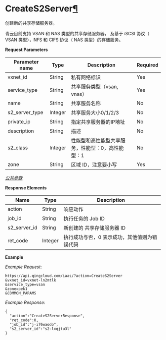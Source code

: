 ---
---

# CreateS2Server[¶](#creates2server "永久链接至标题")

创建新的共享存储服务器。

青云目前支持 VSAN 和 NAS 类型的共享存储服务器， 及基于 iSCSI 协议（ VSAN 类型），NFS 和 CIFS 协议（ NAS 类型）的存储服务。

**Request Parameters**

| Parameter name | Type | Description | Required |
| --- | --- | --- | --- |
| vxnet_id | String | 私有网络标识 | Yes |
| service_type | String | 共享服务类型（vsan, vnas） | Yes |
| name | String | 共享服务名称 | No |
| s2_server_type | Integer | 共享服务大小0/1/2/3 | No |
| private_ip | String | 指定共享服务器的IP地址 | No |
| description | String | 描述 | No |
| s2_class | Integer | 性能型和高性能型共享服务，性能型：0，高性能型：1 | No |
| zone | String | 区域 ID，注意要小写 | Yes |

[_公共参数_](../../common/parameters.html#api-common-parameters)

**Response Elements**

| Name | Type | Description |
| --- | --- | --- |
| action | String | 响应动作 |
| job_id | String | 执行任务的 Job ID |
| s2_server_id | String | 新创建的 共享存储服务器 ID |
| ret_code | Integer | 执行成功与否，0 表示成功，其他值则为错误代码 |

**Example**

_Example Request_:

```
https://api.qingcloud.com/iaas/?action=CreateS2Server
&vxnet_id=vxnet-ln2mtlk
&service_type=vsan
&zone=pek1
&COMMON_PARAMS
```

_Example Response_:

```
{
  "action":"CreateS2ServerResponse",
  "ret_code":0,
  "job_id":"j-i76waodo",
  "s2_server_id":"s2-lxqjtu3l"
}
```
